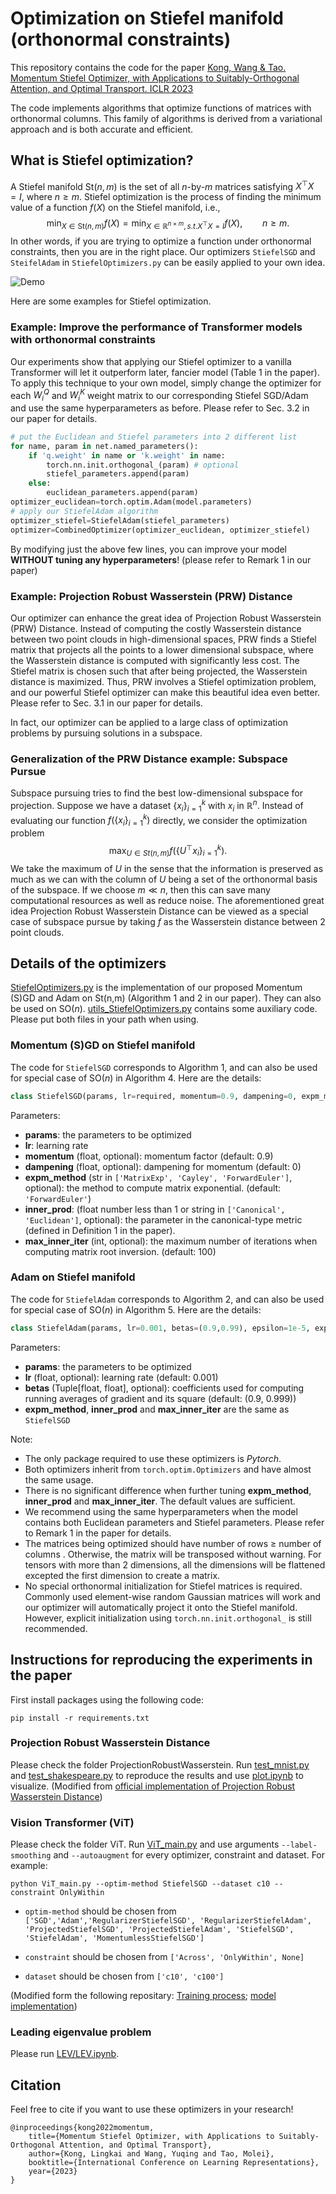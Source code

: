 # Optimization on Stiefel manifold (orthonormal constraints) 

This repository contains the code for the paper [Kong, Wang & Tao. Momentum Stiefel Optimizer, with Applications to Suitably-Orthogonal Attention, and Optimal Transport. ICLR 2023](https://arxiv.org/abs/2205.14173)

The code implements algorithms that optimize functions of matrices with orthonormal columns. This family of algorithms is derived from a variational approach and is both accurate and efficient.
## What is Stiefel optimization?
A Stiefel manifold $\mathsf{St}(n,m)$ is the set of all $n\text{-by-}m$ matrices satisfying $X^\top X=I$, where $n\ge m$. Stiefel optimization is the process of finding the minimum value of a function $f(X)$ on the Stiefel manifold, i.e.,
$$\min_{X \in \mathsf{St}(n,m)} f(X)=\min_{X \in \mathbb{R}^{n \times m}, s.t. X^\top X=I} f(X),\qquad n\ge m.$$
In other words, if you are trying to optimize a function under orthonormal constraints, then you are in the right place. Our optimizers `StiefelSGD` and `SteifelAdam` in `StiefelOptimizers.py` can be easily applied to your own idea.

![Demo](./demo.gif)

Here are some examples for Stiefel optimization.
### Example: Improve the performance of Transformer models with orthonormal constraints
Our experiments show that applying our Stiefel optimizer to a vanilla Transformer will let it outperform later, fancier model (Table 1 in the paper). To apply this technique to your own model, simply change the optimizer for each $W_i^Q$ and $W_i^K$ weight matrix to our corresponding Stiefel SGD/Adam and use the same hyperparameters as before. Please refer to Sec. 3.2 in our paper for details. 
```python
# put the Euclidean and Stiefel parameters into 2 different list
for name, param in net.named_parameters():
    if 'q.weight' in name or 'k.weight' in name:
        torch.nn.init.orthogonal_(param) # optional
        stiefel_parameters.append(param)
    else:
        euclidean_parameters.append(param)
optimizer_euclidean=torch.optim.Adam(model.parameters)
# apply our StiefelAdam algorithm
optimizer_stiefel=StiefelAdam(stiefel_parameters)
optimizer=CombinedOptimizer(optimizer_euclidean, optimizer_stiefel)
```
By modifying just the above few lines, you can improve your model **WITHOUT tuning any hyperparameters**! (please refer to Remark 1 in our paper)


### Example: Projection Robust Wasserstein (PRW) Distance
Our optimizer can enhance the great idea of Projection Robust Wasserstein (PRW) Distance. Instead of computing the costly  Wasserstein distance between two point clouds in high-dimensional spaces, PRW finds a Stiefel matrix that projects all the points to a lower dimensional subspace, where the Wasserstein distance is computed with significantly less cost. The Stiefel matrix is chosen such that after being projected, the Wasserstein distance is maximized. Thus, PRW involves a Stiefel optimization problem, and our powerful Stiefel optimizer can make this beautiful idea even better. Please refer to Sec. 3.1 in our paper for details.

In fact, our optimizer can be applied to a large class of optimization problems by pursuing solutions in a subspace.
### Generalization of the PRW Distance example: Subspace Pursue 
Subspace pursuing tries to find the best low-dimensional subspace for projection. Suppose we have a dataset $\lbrace x_i \rbrace_{i=1}^k$ with $x_i$ in $\mathbb{R}^n$. Instead of evaluating our function $f(\lbrace x_i\rbrace_{i=1}^k)$ directly, we consider the optimization problem $$\max_{U\in St(n,m)} f(\lbrace U^\top x_i\rbrace_{i=1}^k).$$ We take the maximum of $U$ in the sense that the information is preserved as much as we can with the column of $U$ being a set of the orthonormal basis of the subspace. If we choose $m\ll n$, then this can save many computational resources as well as reduce noise. The aforementioned great idea Projection Robust Wasserstein Distance can be viewed as a special case of subspace pursue by taking $f$ as the Wasserstein distance between 2 point clouds.


## Details of the optimizers
[StiefelOptimizers.py](StiefelOptimizers.py) is the implementation of our proposed Momentum (S)GD and Adam on St(n,m) (Algorithm 1 and 2 in our paper). They can also be used on $\mathsf{SO}(n)$. [utils_StiefelOptimizers.py](utils_StiefelOptimizers.py) contains some auxiliary code. Please put both files in your path when using.

### Momentum (S)GD on Stiefel manifold
The code for `StiefelSGD` corresponds to Algorithm 1, and can also be used for special case of $\mathsf{SO}(n)$ in Algorithm 4. Here are the details:
```python
class StiefelSGD(params, lr=required, momentum=0.9, dampening=0, expm_method='ForwardEuler', inner_prod='Canonical', max_inner_iter=100)
```
Parameters:
- **params**: the parameters to be optimized
- **lr**: learning rate
- **momentum** (float, optional): momentum factor (default: 0.9)
- **dampening** (float, optional): dampening for momentum (default: 0)
- **expm_method** (str in `['MatrixExp', 'Cayley', 'ForwardEuler']`, optional): the method to compute matrix exponential. (default: `'ForwardEuler'`)
- **inner_prod**: (float number less than 1 or string in `['Canonical', 'Euclidean']`, optional): the parameter in the canonical-type metric (defined in Definition 1 in the paper).
- **max_inner_iter** (int, optional): the maximum number of iterations when computing matrix root inversion. (default: 100)

### Adam on Stiefel manifold
The code for `StiefelAdam` corresponds to Algorithm 2, and can also be used for special case of $\mathsf{SO}(n)$ in Algorithm 5. Here are the details:
```python
class StiefelAdam(params, lr=0.001, betas=(0.9,0.99), epsilon=1e-5, expm_method='ForwardEuler', inner_prod='Canonical', max_inner_iter=100)
```
Parameters:
- **params**: the parameters to be optimized
- **lr** (float, optional): learning rate (default: 0.001)
- **betas** (Tuple[float, float], optional): coefficients used for computing running averages of gradient and its square (default: (0.9, 0.999))
- **expm_method**, **inner_prod** and **max_inner_iter** are the same as `StiefelSGD`

Note:
- The only package required to use these optimizers is *Pytorch*.
- Both optimizers inherit from `torch.optim.Optimizers` and have almost the same usage.
- There is no significant difference when further tuning **expm_method**, **inner_prod** and **max_inner_iter**. The default values are sufficient.
- We recommend using the same hyperparameters when the model contains both Euclidean parameters and Stiefel parameters. Please refer to Remark 1 in the paper for details.
- The matrices being optimized should have number of rows $\ge$ number of columns . Otherwise, the matrix will be transposed without warning. For tensors with more than 2 dimensions, all the dimensions will be flattened excepted the first dimension to create a matrix.
- No special orthonormal initialization for Stiefel matrices is required. Commonly used element-wise random Gaussian matrices will work and our optimizer will automatically project it onto the Stiefel manifold. However, explicit initialization using `torch.nn.init.orthogonal_` is still recommended.

## Instructions for reproducing the experiments in the paper
First install packages using the following code: 
```
pip install -r requirements.txt
```
### Projection Robust Wasserstein Distance
Please check the folder ProjectionRobustWasserstein. Run [test_mnist.py](test_mnist.py) and [test_shakespeare.py](test_shakespeare.py) to reproduce the results and use [plot.ipynb](plot.ipynb) to visualize. 
(Modified from [official implementation of Projection Robust Wasserstein Distance](https://github.com/fanchenyou/PRW))
### Vision Transformer (ViT)
Please check the folder ViT. Run [ViT_main.py](ViT_main.py) and use arguments `--label-smoothing` and `--autoaugment` for every optimizer, constraint and dataset. For example: 
```
python ViT_main.py --optim-method StiefelSGD --dataset c10 --constraint OnlyWithin
```

- `optim-method` should be chosen from `['SGD','Adam','RegularizerStiefelSGD', 'RegularizerStiefelAdam', 'ProjectedStiefelSGD', 'ProjectedStiefelAdam', 'StiefelSGD', 'StiefelAdam', 'MomentumlessStiefelSGD']`

- `constraint` should be chosen from `['Across', 'OnlyWithin', None]`

- `dataset` should be chosen from `['c10', 'c100']`

(Modified form the following repositary: [Training process](https://github.com/omihub777/ViT-CIFAR); [model implementation](https://github.com/lucidrains/vit-pytorch))
### Leading eigenvalue problem
Please run [LEV/LEV.ipynb](LEV/LEV.ipynb).


## Citation
Feel free to cite if you want to use these optimizers in your research!

	@inproceedings{kong2022momentum,
        title={Momentum Stiefel Optimizer, with Applications to Suitably-Orthogonal Attention, and Optimal Transport},
        author={Kong, Lingkai and Wang, Yuqing and Tao, Molei},
        booktitle={International Conference on Learning Representations},
        year={2023}
    }
